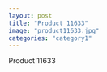 ```yaml
---
layout: post
title: "Product 11633"
image: "product11633.jpg"
categories: "category1"
---
```

Product 11633
